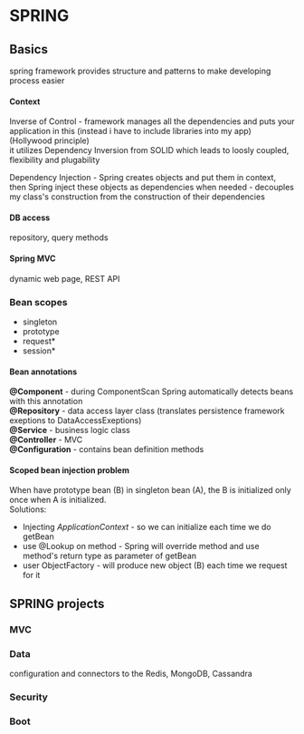 # SPRING

## Basics

spring framework provides structure and patterns to make developing process easier

#### Context

Inverse of Control - framework manages all the dependencies and puts your application in this (instead i have to include libraries into my app) (Hollywood principle)\
it utilizes Dependency Inversion from SOLID which leads to loosly coupled, flexibility and plugability

Dependency Injection - Spring creates objects and put them in context, then Spring inject these objects as dependencies when needed - decouples my class's construction from the construction of their dependencies

#### DB access

repository, query methods

#### Spring MVC

dynamic web page, REST API

### Bean scopes

* singleton
* prototype
* request\*
* session\*

#### Bean annotations

**@Component** - during ComponentScan Spring automatically detects beans with this annotation\
**@Repository** - data access layer class (translates persistence framework exeptions to DataAccessExeptions)\
**@Service** - business logic class\
**@Controller** - MVC\
**@Configuration** - contains bean definition methods&#x20;

#### &#x20;S**coped bean injection problem**

When have prototype bean (B) in singleton bean (A), the B is initialized only once when A is initialized.\
Solutions:

* Injecting _ApplicationContext -_ so we can initialize each time we do getBean
* use @Lookup on method - Spring will override method and use method's return type as parameter of getBean
* user ObjectFactory - will produce new object (B) each time we request for it

## SPRING projects

### MVC

### Data

configuration and connectors to the Redis, MongoDB, Cassandra&#x20;

### Security

### Boot

